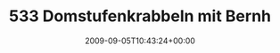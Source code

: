 ---
retweeted: false
source: <a href="http://twitter.com" rel="nofollow">Twitter Web Client</a>
entities:
  hashtags: []
  symbols: []
  user_mentions:
  - name: Jonathan H. Wage
    screen_name: jwage
    indices:
    - '39'
    - '45'
    id_str: '8150902'
    id: '8150902'
  urls: []
display_text_range:
- '0'
- '100'
favorite_count: '0'
id_str: '3776969839'
truncated: false
retweet_count: '0'
id: '3776969839'
created_at: Sat Sep 05 10:43:24 +0000 2009
favorited: false
full_text: 533 Domstufenkrabbeln mit Bernhard und [@jwage](https://twitter.com/jwage)
  - jetzt Käffchen und Icewater http://twitpic.com/gjvv0
lang: de
tags:
- pesos:twitter
date: '2009-09-05T10:43:24+00:00'
src: https://twitter.com/bascht/status/3776969839
original_url: https://twitter.com/bascht/status/3776969839
type: twitter_tweet
text: 533 Domstufenkrabbeln mit Bernhard und [@jwage](https://twitter.com/jwage) -
  jetzt Käffchen und Icewater http://twitpic.com/gjvv0
title: 533 Domstufenkrabbeln mit Bernh

---